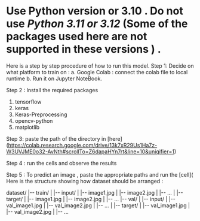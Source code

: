 # Use Python version  or 3.10 . Do not use ***Python 3.11 or 3.12***  (Some of the packages used here are not supported in these versions ) .


Here is a step by step procedure of how to run this model.
Step 1: Decide on what platform to train on :
    a. Google Colab : connect the colab file to local runtime 
    b. Run it on Jupyter NoteBook.

Step 2 : Install the required packages 
1. tensorflow
2. keras
3. Keras-Preprocessing
4. opencv-python
5. matplotlib

Step 3: paste the path of the directory in [here] (https://colab.research.google.com/drive/13k7xR29Us1Ha7z-W3UVJME0o32-AvNth#scrollTo=Z6dapaHYn7rt&line=10&uniqifier=1)

Step 4 : run the cells and observe the results

Step 5 : To predict an image , paste the appropriate paths and run the [cell](
Here is the structure showing how dataset should be arranged : 

dataset/
|-- train/
|   |-- input/
|       |-- image1.jpg
|       |-- image2.jpg
|       |-- ...
|   |-- target/
|       |-- image1.jpg
|       |-- image2.jpg
|       |-- ...
|-- val/
|   |-- input/
|       |-- val_image1.jpg
|       |-- val_image2.jpg
|       |-- ...
|   |-- target/
|       |-- val_image1.jpg
|       |-- val_image2.jpg
|       |-- ...


